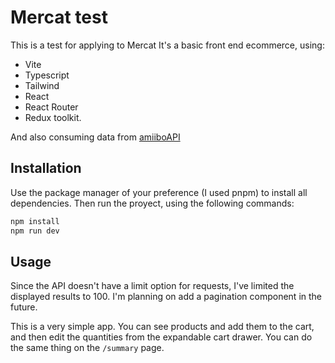 # Mercat test

This is a test for applying to Mercat
It's a basic front end ecommerce, using:
* Vite
* Typescript
* Tailwind
* React
* React Router
* Redux toolkit.

And also consuming data from [amiiboAPI](https://www.amiiboapi.com/api/amiibo)

## Installation

Use the package manager of your preference (I used pnpm) to install all dependencies. Then run the proyect, using the following commands:

```bash
npm install
npm run dev
```

## Usage

Since the API doesn't have a limit option for requests, I've limited the displayed results to 100. I'm planning on add a pagination component in the future. 

This is a very simple app. You can see products and add them to the cart, and then edit the quantities from the expandable cart drawer.
You can do the same thing on the ```/summary``` page.
